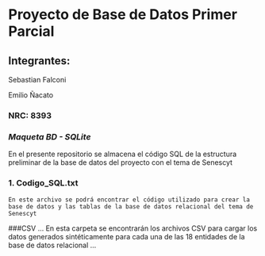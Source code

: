 # Proyecto de Base de Datos Primer Parcial
## Integrantes:
Sebastian Falconi

Emilio Ñacato
### NRC: 8393

### _Maqueta BD - SQLite_

En el presente repositorio se almacena el código SQL de la estructura preliminar de la base de datos del proyecto con el tema de Senescyt

### 1. Codigo_SQL.txt
```
En este archivo se podrá encontrar el código utilizado para crear la base de datos y las tablas de la base de datos relacional del tema de Senescyt
```

###CSV
...
En esta carpeta se encontrarán los archivos CSV para cargar los datos generados sintéticamente para cada una de las 18 entidades de la base de datos relacional
...

